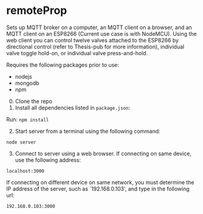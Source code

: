 # remoteProp
Sets up MQTT broker on a computer, an MQTT client on a browser, and an MQTT client on an ESP8266 (Current use case is with NodeMCU).
Using the web client you can control twelve valves attached to the ESP8266 by directional control (refer to Thesis-pub for more information), individual valve toggle hold-on, or individual valve press-and-hold.

Requires the following packages prior to use:
- nodejs
- mongodb
- npm

0. Clone the repo
1. Install all dependencies listed in `package.json`:

Run: `npm install`

2. Start server from a terminal using the following command:

  `node server`

3. Connect to server using a web browser. If connecting on same device, use the following address:

  `localhost:3000`

  If connecting on different device on same network, you must determine the IP address of the server, such as `192.168.0.103', and type in the following url:

  `192.168.0.103:3000`
